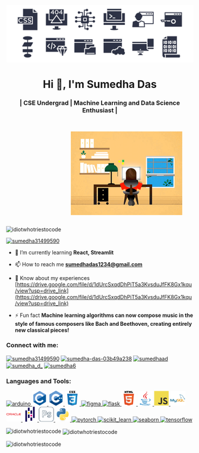 ![MasterHead](https://github.com/Idiotwhotriestocode/idiotwhotriestocode/blob/main/masterhead.jpg)
<h1 align="center">Hi 👋, I'm Sumedha Das</h1>
<h3 align="center">| CSE Undergrad | Machine Learning and Data Science Enthusiast |</h3>

<img align="right" alt="Coding" width="300" src="https://github.com/Idiotwhotriestocode/idiotwhotriestocode/blob/main/JXA0.gif" style="padding:30px">

<p align="left"> <img src="https://komarev.com/ghpvc/?username=idiotwhotriestocode&label=Profile%20views&color=0e75b6&style=flat" alt="idiotwhotriestocode" /> </p>

<p align="left"> <a href="https://twitter.com/sumedha31499590" target="blank"><img src="https://img.shields.io/twitter/follow/sumedha31499590?logo=twitter&style=for-the-badge" alt="sumedha31499590" /></a> </p>

- 🌱 I’m currently learning **React, Streamlit**

- 📫 How to reach me **sumedhadas1234@gmail.com**

- 📄 Know about my experiences [https://drive.google.com/file/d/1dUrcSxqdDhPiT5a3KvsduJfFK8Gx1kqu/view?usp=drive_link](https://drive.google.com/file/d/1dUrcSxqdDhPiT5a3KvsduJfFK8Gx1kqu/view?usp=drive_link)

- ⚡ Fun fact **Machine learning algorithms can now compose music in the style of famous composers like Bach and Beethoven, creating entirely new classical pieces!**

<h3 align="left">Connect with me:</h3>
<p align="left">
<a href="https://twitter.com/sumedha31499590" target="blank"><img align="center" src="https://raw.githubusercontent.com/rahuldkjain/github-profile-readme-generator/master/src/images/icons/Social/twitter.svg" alt="sumedha31499590" height="30" width="40" /></a>
<a href="https://linkedin.com/in/sumedha-das-03b49a238" target="blank"><img align="center" src="https://raw.githubusercontent.com/rahuldkjain/github-profile-readme-generator/master/src/images/icons/Social/linked-in-alt.svg" alt="sumedha-das-03b49a238" height="30" width="40" /></a>
<a href="https://kaggle.com/sumedhaad" target="blank"><img align="center" src="https://raw.githubusercontent.com/rahuldkjain/github-profile-readme-generator/master/src/images/icons/Social/kaggle.svg" alt="sumedhaad" height="30" width="40" /></a>
<a href="https://instagram.com/sumedha_d_" target="blank"><img align="center" src="https://raw.githubusercontent.com/rahuldkjain/github-profile-readme-generator/master/src/images/icons/Social/instagram.svg" alt="sumedha_d_" height="30" width="40" /></a>
<a href="https://www.leetcode.com/sumedha6" target="blank"><img align="center" src="https://raw.githubusercontent.com/rahuldkjain/github-profile-readme-generator/master/src/images/icons/Social/leet-code.svg" alt="sumedha6" height="30" width="40" /></a>
</p>

<h3 align="left">Languages and Tools:</h3>
<p align="left"> <a href="https://www.arduino.cc/" target="_blank" rel="noreferrer"> <img src="https://cdn.worldvectorlogo.com/logos/arduino-1.svg" alt="arduino" width="40" height="40"/> </a> <a href="https://www.cprogramming.com/" target="_blank" rel="noreferrer"> <img src="https://raw.githubusercontent.com/devicons/devicon/master/icons/c/c-original.svg" alt="c" width="40" height="40"/> </a> <a href="https://www.w3schools.com/cpp/" target="_blank" rel="noreferrer"> <img src="https://raw.githubusercontent.com/devicons/devicon/master/icons/cplusplus/cplusplus-original.svg" alt="cplusplus" width="40" height="40"/> </a> <a href="https://www.w3schools.com/css/" target="_blank" rel="noreferrer"> <img src="https://raw.githubusercontent.com/devicons/devicon/master/icons/css3/css3-original-wordmark.svg" alt="css3" width="40" height="40"/> </a> <a href="https://www.figma.com/" target="_blank" rel="noreferrer"> <img src="https://www.vectorlogo.zone/logos/figma/figma-icon.svg" alt="figma" width="40" height="40"/> </a> <a href="https://flask.palletsprojects.com/" target="_blank" rel="noreferrer"> <img src="https://www.vectorlogo.zone/logos/pocoo_flask/pocoo_flask-icon.svg" alt="flask" width="40" height="40"/> </a> <a href="https://www.w3.org/html/" target="_blank" rel="noreferrer"> <img src="https://raw.githubusercontent.com/devicons/devicon/master/icons/html5/html5-original-wordmark.svg" alt="html5" width="40" height="40"/> </a> <a href="https://www.java.com" target="_blank" rel="noreferrer"> <img src="https://raw.githubusercontent.com/devicons/devicon/master/icons/java/java-original.svg" alt="java" width="40" height="40"/> </a> <a href="https://developer.mozilla.org/en-US/docs/Web/JavaScript" target="_blank" rel="noreferrer"> <img src="https://raw.githubusercontent.com/devicons/devicon/master/icons/javascript/javascript-original.svg" alt="javascript" width="40" height="40"/> </a> <a href="https://www.mysql.com/" target="_blank" rel="noreferrer"> <img src="https://raw.githubusercontent.com/devicons/devicon/master/icons/mysql/mysql-original-wordmark.svg" alt="mysql" width="40" height="40"/> </a> <a href="https://www.oracle.com/" target="_blank" rel="noreferrer"> <img src="https://raw.githubusercontent.com/devicons/devicon/master/icons/oracle/oracle-original.svg" alt="oracle" width="40" height="40"/> </a> <a href="https://pandas.pydata.org/" target="_blank" rel="noreferrer"> <img src="https://raw.githubusercontent.com/devicons/devicon/2ae2a900d2f041da66e950e4d48052658d850630/icons/pandas/pandas-original.svg" alt="pandas" width="40" height="40"/> </a> <a href="https://www.photoshop.com/en" target="_blank" rel="noreferrer"> <img src="https://raw.githubusercontent.com/devicons/devicon/master/icons/photoshop/photoshop-line.svg" alt="photoshop" width="40" height="40"/> </a> <a href="https://www.python.org" target="_blank" rel="noreferrer"> <img src="https://raw.githubusercontent.com/devicons/devicon/master/icons/python/python-original.svg" alt="python" width="40" height="40"/> </a> <a href="https://pytorch.org/" target="_blank" rel="noreferrer"> <img src="https://www.vectorlogo.zone/logos/pytorch/pytorch-icon.svg" alt="pytorch" width="40" height="40"/> </a> <a href="https://scikit-learn.org/" target="_blank" rel="noreferrer"> <img src="https://upload.wikimedia.org/wikipedia/commons/0/05/Scikit_learn_logo_small.svg" alt="scikit_learn" width="40" height="40"/> </a> <a href="https://seaborn.pydata.org/" target="_blank" rel="noreferrer"> <img src="https://seaborn.pydata.org/_images/logo-mark-lightbg.svg" alt="seaborn" width="40" height="40"/> </a> <a href="https://www.tensorflow.org" target="_blank" rel="noreferrer"> <img src="https://www.vectorlogo.zone/logos/tensorflow/tensorflow-icon.svg" alt="tensorflow" width="40" height="40"/> </a> </p>

<p><img align="left" src="https://github-readme-stats.vercel.app/api/top-langs?username=idiotwhotriestocode&show_icons=true&locale=en&layout=compact" alt="idiotwhotriestocode" /></p>

<p>&nbsp;<img align="center" src="https://github-readme-stats.vercel.app/api?username=idiotwhotriestocode&show_icons=true&locale=en" alt="idiotwhotriestocode" /></p>

<p><img align="center" src="https://github-readme-streak-stats.herokuapp.com/?user=idiotwhotriestocode&" alt="idiotwhotriestocode" /></p>
